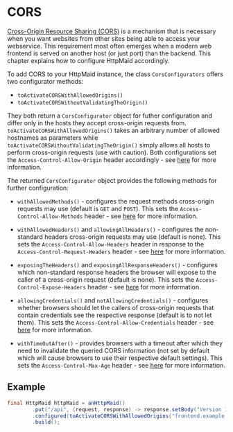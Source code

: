# CORS
[Cross-Origin Resource Sharing (CORS)](https://developer.mozilla.org/en-US/docs/Web/HTTP/CORS)
is a mechanism that is necessary
when you want websites from other sites being able to access your
webservice. This requirement most often emerges when a modern web frontend
is served on another host (or just port) than the backend. This chapter
explains how to configure HttpMaid accordingly.

To add CORS to your HttpMaid instance, the class `CorsConfigurators`
offers two configurator methods:
- `toActivateCORSWithAllowedOrigins()`
- `toActivateCORSWithoutValidatingTheOrigin()`

They both return a `CorsConfigurator` object for futher configuration
and differ only in the hosts they accept cross-origin requests from.
`toActivateCORSWithAllowedOrigins()` takes an arbitrary number of allowed
hostnames as parameters while `toActivateCORSWithoutValidatingTheOrigin()` simply
allows all hosts to perform cross-origin requests (use with caution).
Both configurations set the `Access-Control-Allow-Origin` header
accordingly - see [here](https://developer.mozilla.org/en-US/docs/Web/HTTP/Headers/Access-Control-Allow-Origin) for more information.

The returned `CorsConfigurator` object provides the following methods for further
configuration:

- `withAllowedMethods()` - configures the request methods cross-origin requests may
use (default is `GET` and `POST`).
This sets the `Access-Control-Allow-Methods` header - see [here](https://developer.mozilla.org/en-US/docs/Web/HTTP/Headers/Access-Control-Allow-Methods) for more information.

- `withAllowedHeaders()` and `allowingAllHeaders()` - configures the non-standard
headers cross-origin requests may use (default is none).
This sets the `Access-Control-Allow-Headers` header in response to
the `Access-Control-Request-Headers` header - see [here](https://developer.mozilla.org/en-US/docs/Web/HTTP/Headers/Access-Control-Allow-Headers) for more information.

- `exposingTheHeaders()` and `exposingAllResponseHeaders()` - configures which non-standard response headers the browser will
expose to the caller of a cross-origin request (default is none).
This sets the `Access-Control-Expose-Headers` header - see [here](https://developer.mozilla.org/en-US/docs/Web/HTTP/Headers/Access-Control-Expose-Headers) for more information.


- `allowingCredentials()` and `notAllowingCredentials()` - configures whether
browsers should let the callers of cross-origin requests that contain credentials see the respective
response (default is to not let them).
This sets the `Access-Control-Allow-Credentials` header - see [here](https://developer.mozilla.org/en-US/docs/Web/HTTP/Headers/Access-Control-Allow-Credentials) for more information.


- `withTimeOutAfter()` - provides browsers with a timeout after which they need
 to invalidate the queried CORS information (not set by default which will
cause browsers to use their respective default settings).
This sets the `Access-Control-Max-Age` header - see [here](https://developer.mozilla.org/en-US/docs/Web/HTTP/Headers/Access-Control-Max-Age) for more information.

## Example
<!---[CodeSnippet] (cors)-->
```java
final HttpMaid httpMaid = anHttpMaid()
        .put("/api", (request, response) -> response.setBody("Version 1.0"))
        .configured(toActivateCORSWithAllowedOrigins("frontend.example.org").withAllowedMethods(PUT))
        .build();
```

